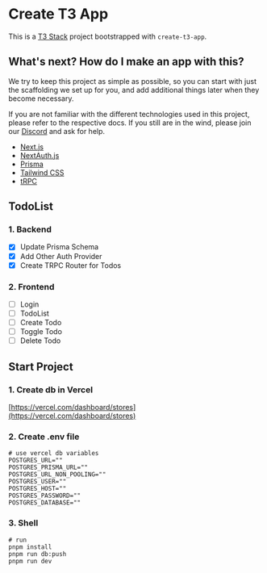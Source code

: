# Create T3 App

This is a [T3 Stack](https://create.t3.gg/) project bootstrapped with `create-t3-app`.

## What's next? How do I make an app with this?

We try to keep this project as simple as possible, so you can start with just the scaffolding we set up for you, and add additional things later when they become necessary.

If you are not familiar with the different technologies used in this project, please refer to the respective docs. If you still are in the wind, please join our [Discord](https://t3.gg/discord) and ask for help.

- [Next.js](https://nextjs.org)
- [NextAuth.js](https://next-auth.js.org)
- [Prisma](https://prisma.io)
- [Tailwind CSS](https://tailwindcss.com)
- [tRPC](https://trpc.io)

## TodoList

### 1. Backend
- [x] Update Prisma Schema
- [x] Add Other Auth Provider
- [x] Create TRPC Router for Todos

### 2. Frontend
- [ ] Login
- [ ] TodoList
- [ ] Create Todo
- [ ] Toggle Todo
- [ ] Delete Todo

## Start Project

### 1. Create db in Vercel

[https://vercel.com/dashboard/stores](https://vercel.com/dashboard/stores)

### 2. Create .env file
```dotenv
# use vercel db variables
POSTGRES_URL=""
POSTGRES_PRISMA_URL=""
POSTGRES_URL_NON_POOLING=""
POSTGRES_USER=""
POSTGRES_HOST=""
POSTGRES_PASSWORD=""
POSTGRES_DATABASE=""
```

### 3. Shell

```shell
# run
pnpm install
pnpm run db:push
pnpm run dev
```